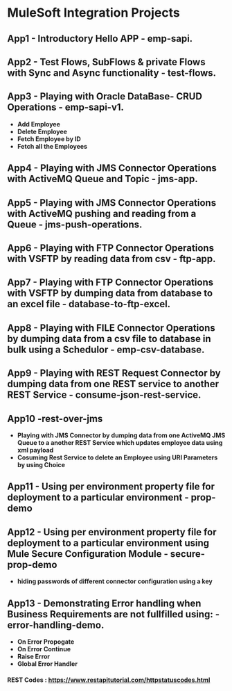 # MuleSoft Integration Projects

## App1 - Introductory Hello APP - emp-sapi.
## App2 - Test Flows, SubFlows & private Flows with Sync and Async functionality - test-flows.
## App3 - Playing with Oracle DataBase- CRUD Operations - emp-sapi-v1.
* **Add Employee**
* **Delete Employee**
* **Fetch Employee by ID**
* **Fetch all the Employees**
## App4 - Playing with JMS Connector Operations with ActiveMQ Queue and Topic - jms-app.
## App5 - Playing with JMS Connector Operations with ActiveMQ pushing and reading from a Queue - jms-push-operations.
## App6 - Playing with FTP Connector Operations with VSFTP by reading data from csv - ftp-app.
## App7 - Playing with FTP Connector Operations with VSFTP by dumping data from database to an excel file - database-to-ftp-excel.
## App8 - Playing with FILE Connector Operations by dumping data from a csv file to database in bulk using a Schedulor  - emp-csv-database.
## App9 - Playing with REST Request Connector by dumping data from one REST service to another REST Service  - consume-json-rest-service.
## App10 -rest-over-jms
* **Playing with JMS Connector by dumping data from one ActiveMQ JMS Queue to a another REST Service which updates employee data using xml payload**
* **Cosuming Rest Service to delete an Employee using URI Parameters by using Choice**
## App11 - Using per environment property file for deployment to a particular environment - prop-demo
## App12 - Using per environment property file for deployment to a particular environment using Mule Secure Configuration Module - secure-prop-demo
* **hiding passwords of different connector configuration using a key**
## App13 - Demonstrating Error handling when Business Requirements are not fullfilled using: - error-handling-demo.
* **On Error Propogate**
* **On Error Continue**
* **Raise Error**
* **Global Error Handler**

####  REST Codes : https://www.restapitutorial.com/httpstatuscodes.html
